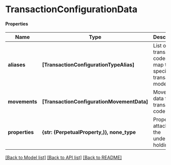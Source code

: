 # TransactionConfigurationData

#### Properties
Name | Type | Description | Notes
------------ | ------------- | ------------- | -------------
**aliases** | **[TransactionConfigurationTypeAlias]** | List of transaction codes that map to this specific transaction model | 
**movements** | **[TransactionConfigurationMovementData]** | Movement data for the transaction code | 
**properties** | **{str: (PerpetualProperty,)}, none_type** | Properties attached to the underlying holding. | [optional] 

[[Back to Model list]](../README.md#documentation-for-models) [[Back to API list]](../README.md#documentation-for-api-endpoints) [[Back to README]](../README.md)

